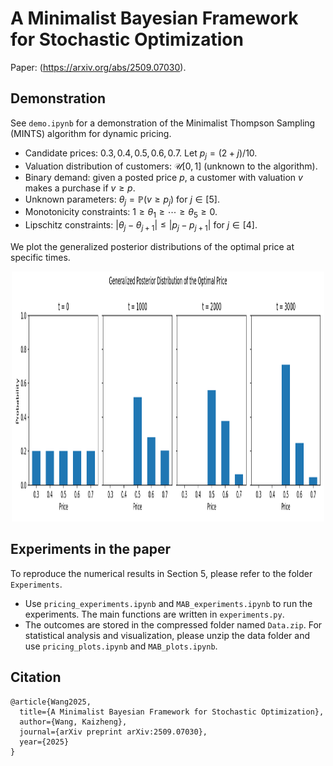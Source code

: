 # A Minimalist Bayesian Framework for Stochastic Optimization

Paper: (https://arxiv.org/abs/2509.07030).

## Demonstration

See `demo.ipynb` for a demonstration of the Minimalist Thompson Sampling (MINTS) algorithm for dynamic pricing.
- Candidate prices: $0.3, 0.4, 0.5, 0.6, 0.7$. Let $p_j = (2 + j) / 10$.
- Valuation distribution of customers: $\mathcal{U} [0, 1]$ (unknown to the algorithm).
- Binary demand: given a posted price $p$, a customer with valuation $v$ makes a purchase if $v \geq p$.
- Unknown parameters: $\theta_j = \mathbb{P} ( v \geq p_j )$ for $j \in [5]$.
- Monotonicity constraints: $1 \geq \theta_1 \geq \cdots \geq \theta_5 \geq 0$.
- Lipschitz constraints: $| \theta_j - \theta_{j+1} | \leq |p_j - p_{j+1}|$ for $j \in [4]$.

We plot the generalized posterior distributions of the optimal price at specific times.

<p align="center">
    <img src="posterior_snapshots.png" alt="Demonstration" width="500" height="400" />
</p>


## Experiments in the paper

To reproduce the numerical results in Section 5, please refer to the folder `Experiments`. 
- Use `pricing_experiments.ipynb` and `MAB_experiments.ipynb` to run the experiments. The main functions are written in `experiments.py`.
- The outcomes are stored in the compressed folder named `Data.zip`. For statistical analysis and visualization, please unzip the data folder and use `pricing_plots.ipynb` and `MAB_plots.ipynb`.


## Citation
```
@article{Wang2025,
  title={A Minimalist Bayesian Framework for Stochastic Optimization},
  author={Wang, Kaizheng},
  journal={arXiv preprint arXiv:2509.07030},
  year={2025}
}
```

